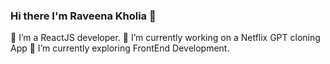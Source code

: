 ### Hi there I'm Raveena Kholia 👋

🔭 I’m a ReactJS developer.
🔭 I’m currently working on a Netflix GPT cloning App
🌱 I’m currently exploring FrontEnd Development.


<!--
**Raveenakholia/Raveenakholia** is a ✨ _special_ ✨ repository because its `README.md` (this file) appears on your GitHub profile.

Here are some ideas to get you started:

- 🔭 I’m currently working on ...
- 🌱 I’m currently learning ...
- 👯 I’m looking to collaborate on ...
- 🤔 I’m looking for help with ...
- 💬 Ask me about ...
- 📫 How to reach me: ...
- 😄 Pronouns: ...
- ⚡ Fun fact: ...
-->
